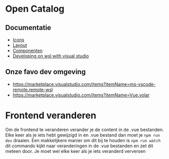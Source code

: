 # Open Catalog

## Documentatie

- [Icons](https://pictogrammers.com/library/mdi/)
- [Layout](https://docs.nextcloud.com/server/latest/developer_manual/design/layout.html)
- [Componenten](https://nextcloud-vue-components.netlify.app/)
- [Developing on wsl with visual studio](https://code.visualstudio.com/docs/remote/wsl)

## Onze favo dev omgeving

- https://marketplace.visualstudio.com/items?itemName=ms-vscode-remote.remote-wsl
- https://marketplace.visualstudio.com/items?itemName=Vue.volar

# Frontend veranderen
Om de frontend te veranderen verander je de content in de .vue bestanden.
Elke keer als je iets hebt gewijzigd in en .vue bestand dan moet je `npm run dev` draaien. Een makkelijkere manier om dit bij te houden is `npm run watch` dit commando kijkt naar veranderingen in de .vue bestanden en zet dit meteen door.
Je moet wel elke keer als je iets veranderd verversen
